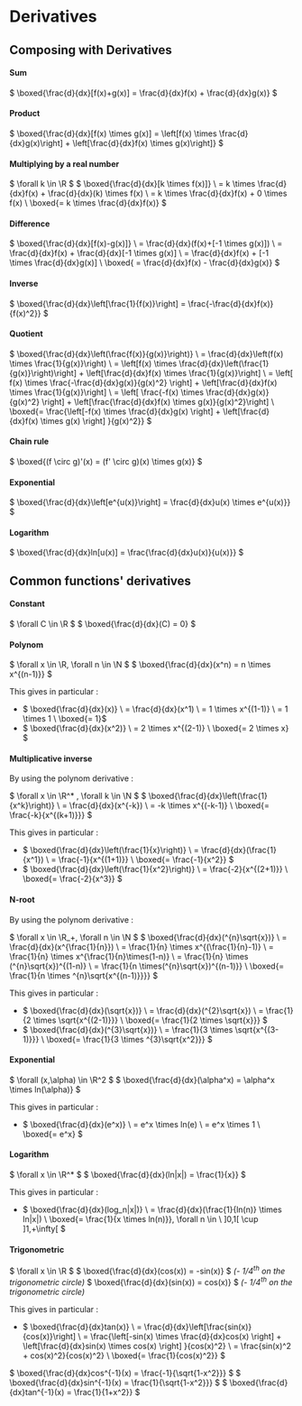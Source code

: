 # Derivatives

## Composing with Derivatives

#### Sum

$ \boxed{\frac{d}{dx}[f(x)+g(x)] = \frac{d}{dx}f(x) + \frac{d}{dx}g(x)} $

#### Product

$ \boxed{\frac{d}{dx}[f(x) \times g(x)] = \left[f(x) \times \frac{d}{dx}g(x)\right] + \left[\frac{d}{dx}f(x) \times g(x)\right]} $

#### Multiplying by a real number

$ \forall k \in \R $
$ \boxed{\frac{d}{dx}[k \times f(x)]}
\\ = k \times \frac{d}{dx}f(x) + \frac{d}{dx}(k) \times f(x)
\\ = k \times \frac{d}{dx}f(x) + 0 \times f(x)
\\ \boxed{= k \times \frac{d}{dx}f(x)} $

#### Difference

$ \boxed{\frac{d}{dx}[f(x)-g(x)]}
\\ = \frac{d}{dx}(f(x)+[-1 \times g(x)])
\\ = \frac{d}{dx}f(x) + \frac{d}{dx}[-1 \times g(x)]
\\ = \frac{d}{dx}f(x) + [-1 \times \frac{d}{dx}g(x)]
\\ \boxed{ = \frac{d}{dx}f(x) - \frac{d}{dx}g(x)} $

#### Inverse

$ \boxed{\frac{d}{dx}\left[\frac{1}{f(x)}\right] = \frac{-\frac{d}{dx}f(x)}{f(x)^2}} $

#### Quotient

$ \boxed{\frac{d}{dx}\left(\frac{f(x)}{g(x)}\right)}
\\ = \frac{d}{dx}\left(f(x) \times \frac{1}{g(x)}\right)
\\ = \left[f(x) \times \frac{d}{dx}\left(\frac{1}{g(x)}\right)\right] +  \left[\frac{d}{dx}f(x) \times \frac{1}{g(x)}\right]
\\ = \left[ f(x) \times \frac{-\frac{d}{dx}g(x)}{g(x)^2} \right] + \left[\frac{d}{dx}f(x) \times \frac{1}{g(x)}\right]
\\ = \left[ \frac{-f(x) \times \frac{d}{dx}g(x)}{g(x)^2} \right] + \left[\frac{\frac{d}{dx}f(x) \times g(x)}{g(x)^2}\right]
\\ \boxed{= \frac{\left[-f(x) \times \frac{d}{dx}g(x) \right] + \left[\frac{d}{dx}f(x) \times g(x) \right] }{g(x)^2}}
 $

#### Chain rule

$ \boxed{(f \circ g)'(x) = (f' \circ g)(x) \times g(x)} $

#### Exponential

$ \boxed{\frac{d}{dx}\left[e^{u(x)}\right] = \frac{d}{dx}u(x) \times e^{u(x)}} $

#### Logarithm

$ \boxed{\frac{d}{dx}ln[u(x)] = \frac{\frac{d}{dx}u(x)}{u(x)}} $

## Common functions' derivatives

#### Constant

$ \forall C \in \R $
$ \boxed{\frac{d}{dx}(C) = 0} $

#### Polynom

$ \forall x \in \R, \forall n \in \N $
$ \boxed{\frac{d}{dx}(x^n) = n \times x^{(n-1)}} $

This gives in particular :

* $ \boxed{\frac{d}{dx}(x)}
\\ = \frac{d}{dx}(x^1)
\\ = 1 \times x^{(1-1)}
\\ = 1 \times 1
\\ \boxed{= 1}$
* $ \boxed{\frac{d}{dx}(x^2)}
\\ = 2 \times x^{(2-1)}
\\ \boxed{= 2 \times x} $

#### Multiplicative inverse

By using the polynom derivative :

$ \forall x \in \R^* , \forall k \in \N $
$ \boxed{\frac{d}{dx}\left(\frac{1}{x^k}\right)}
\\ = \frac{d}{dx}(x^{-k})
\\ = -k \times x^{(-k-1)}
\\ \boxed{= \frac{-k}{x^{(k+1)}}} $

This gives in particular :

* $ \boxed{\frac{d}{dx}\left(\frac{1}{x}\right)}
\\ = \frac{d}{dx}(\frac{1}{x^1})
\\ = \frac{-1}{x^{(1+1)}}
\\ \boxed{= \frac{-1}{x^2}} $
* $ \boxed{\frac{d}{dx}\left(\frac{1}{x^2}\right)}
\\ = \frac{-2}{x^{(2+1)}}
\\ \boxed{= \frac{-2}{x^3}} $

#### N-root

By using the polynom derivative :

$ \forall x \in \R_+, \forall n \in \N $
$ \boxed{\frac{d}{dx}(^{n}\sqrt{x})}
\\ = \frac{d}{dx}(x^{\frac{1}{n}})
\\ = \frac{1}{n} \times x^{(\frac{1}{n}-1)}
\\ = \frac{1}{n} \times x^{\frac{1}{n}\times(1-n)}
\\ = \frac{1}{n} \times (^{n}\sqrt{x})^{(1-n)}
\\ = \frac{1}{n \times(^{n}\sqrt{x})^{(n-1)}}
\\ \boxed{= \frac{1}{n \times ^{n}\sqrt{x^{(n-1)}}}} $

This gives in particular :

* $ \boxed{\frac{d}{dx}(\sqrt{x})}
\\ = \frac{d}{dx}(^{2}\sqrt{x})
\\ = \frac{1}{2 \times \sqrt{x^{(2-1)}}}
\\ \boxed{= \frac{1}{2 \times \sqrt{x}}} $
* $ \boxed{\frac{d}{dx}(^{3}\sqrt{x})}
\\ = \frac{1}{3 \times \sqrt{x^{(3-1)}}}
\\ \boxed{= \frac{1}{3 \times ^{3}\sqrt{x^2}}} $

#### Exponential

$ \forall (x,\alpha) \in \R^2 $
$ \boxed{\frac{d}{dx}(\alpha^x) = \alpha^x \times ln(\alpha)} $

This gives in particular :

* $ \boxed{\frac{d}{dx}(e^x)}
\\ = e^x \times ln(e)
\\ = e^x \times 1
\\ \boxed{= e^x} $

#### Logarithm

$ \forall x \in \R^* $
$ \boxed{\frac{d}{dx}(ln|x|) = \frac{1}{x}} $

This gives in particular :

* $ \boxed{\frac{d}{dx}(log_n|x|)}
\\ = \frac{d}{dx}(\frac{1}{ln(n)} \times ln|x|)
\\ \boxed{= \frac{1}{x \times ln(n)}}, \forall n \in \  ]0,1[ \cup ]1,+\infty[ $

#### Trigonometric

$ \forall x \in \R $
$ \boxed{\frac{d}{dx}(cos(x)) = -sin(x)} $ *(- 1/4<sup>th</sup> on the trigonometric circle)*
$ \boxed{\frac{d}{dx}(sin(x)) = cos(x)} $ *(- 1/4<sup>th</sup> on the trigonometric circle)*

This gives in particular :

* $ \boxed{\frac{d}{dx}tan(x)}
\\ = \frac{d}{dx}\left[\frac{sin(x)}{cos(x)}\right]
\\ = \frac{\left[-sin(x) \times \frac{d}{dx}cos(x) \right] + \left[\frac{d}{dx}sin(x) \times cos(x) \right] }{cos(x)^2}
\\ = \frac{sin(x)^2 + cos(x)^2}{cos(x)^2}
\\ \boxed{= \frac{1}{cos(x)^2}} $

$ \boxed{\frac{d}{dx}cos^{-1}(x) = \frac{-1}{\sqrt{1-x^2}}} $
$ \boxed{\frac{d}{dx}sin^{-1}(x) = \frac{1}{\sqrt{1-x^2}}} $
$ \boxed{\frac{d}{dx}tan^{-1}(x) = \frac{1}{1+x^2}} $
